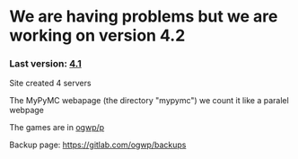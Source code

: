 # We are having problems but we are working on version 4.2

### Last version: [4.1](https://gitlab.com/ogwp/backups/raw/ogwp.github.io/1-15-2020.zip)

Site created 4 servers

The MyPyMC webapage (the directory "mypymc") we count it like a paralel webpage

The games are in [ogwp/p](https://github.com/ogwp/p)

Backup page: https://gitlab.com/ogwp/backups
